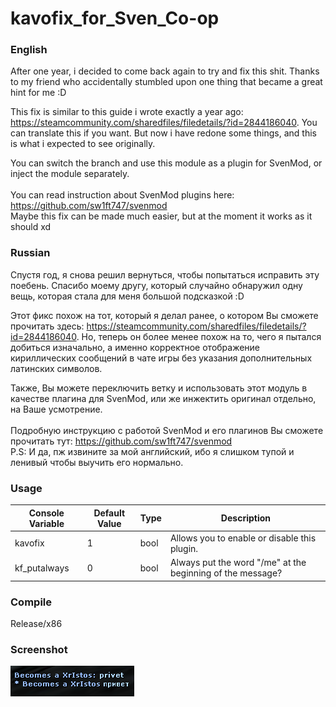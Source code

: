 # kavofix_for_Sven_Co-op
### English
After one year, i decided to come back again to try and fix this shit. Thanks to my friend who accidentally stumbled upon one thing that became a great hint for me :D

This fix is similar to this guide i wrote exactly a year ago: https://steamcommunity.com/sharedfiles/filedetails/?id=2844186040. 
You can translate this if you want. But now i have redone some things, and this is what i expected to see originally.

You can switch the branch and use this module as a plugin for SvenMod, or inject the module separately.<br><br>
You can read instruction about SvenMod plugins here: https://github.com/sw1ft747/svenmod<br>
Maybe this fix can be made much easier, but at the moment it works as it should xd

### Russian
Спустя год, я снова решил вернуться, чтобы попытаться исправить эту поебень. Спасибо моему другу, который случайно обнаружил одну вещь, которая стала для меня большой подсказкой :D

Этот фикс похож на тот, который я делал ранее, о котором Вы сможете прочитать здесь: https://steamcommunity.com/sharedfiles/filedetails/?id=2844186040. Но, теперь он более менее
похож на то, чего я пытался добиться изначально, а именно корректное отображение кириллических сообщений в чате игры без указания дополнительных латинских символов.

Также, Вы можете переключить ветку и использовать этот модуль в качестве плагина для SvenMod, или же инжектить оригинал отдельно, на Ваше усмотрение.<br><br>
Подробную инструкцию с работой SvenMod и его плагинов Вы сможете прочитать тут: https://github.com/sw1ft747/svenmod<br>
P.S: И да, пж извините за мой английский, ибо я слишком тупой и ленивый чтобы выучить его нормально.

### Usage
| Console Variable | Default Value | Type | Description |
| ---------------- | ------------- | ---- | ----------- |
| kavofix | 1 | bool | Allows you to enable or disable this plugin. |
| kf_putalways | 0 | bool | Always put the word \"/me\" at the beginning of the message? |

### Compile
Release/x86

### Screenshot
![Image alt](https://github.com/kekekekkek/kavofix_for_Sven_Co-op/blob/svenmod/img/Screenshot_1.png)
